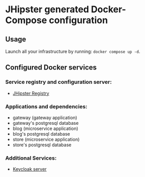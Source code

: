 # JHipster generated Docker-Compose configuration

## Usage

Launch all your infrastructure by running: `docker compose up -d`.

## Configured Docker services

### Service registry and configuration server:

- [JHipster Registry](http://localhost:8761)

### Applications and dependencies:

- gateway (gateway application)
- gateway's postgresql database
- blog (microservice application)
- blog's postgresql database
- store (microservice application)
- store's postgresql database

### Additional Services:

- [Keycloak server](http://localhost:9080)
